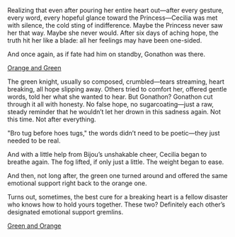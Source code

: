 <!-- title: The Knight at Home with the Wolves -->

Realizing that even after pouring her entire heart out—after every gesture, every word, every hopeful glance toward the Princess—Cecilia was met with silence, the cold sting of indifference. Maybe the Princess never saw her that way. Maybe she never would. After six days of aching hope, the truth hit her like a blade: all her feelings may have been one-sided.

And once again, as if fate had him on standby, Gonathon was there.

[Orange and Green](#embed:https://www.youtube.com/live/I75IWfMGVgM?si=ie9yZ74ftKZFa7Vb&t=9258)

The green knight, usually so composed, crumbled—tears streaming, heart breaking, all hope slipping away. Others tried to comfort her, offered gentle words, told her what she wanted to hear. But Gonathon? Gonathon cut through it all with honesty. No false hope, no sugarcoating—just a raw, steady reminder that he wouldn’t let her drown in this sadness again. Not this time. Not after everything.

"Bro tug before hoes tugs," the words didn’t need to be poetic—they just needed to be real.

And with a little help from Bijou’s unshakable cheer, Cecilia began to breathe again. The fog lifted, if only just a little. The weight began to ease.

And then, not long after, the green one turned around and offered the same emotional support right back to the orange one.

Turns out, sometimes, the best cure for a breaking heart is a fellow disaster who knows how to hold yours together. These two? Definitely each other’s designated emotional support gremlins.

[Green and Orange](#embed:https://www.youtube.com/live/I75IWfMGVgM?si=zgv4cfWTrxUWc4j3&t=10106)
